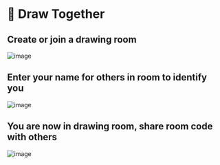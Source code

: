 #  🎨 Draw Together

## Create or join a drawing room

![image](https://github.com/eissafaheem/draw-together-react/assets/68000460/3924ca53-6e5c-4dee-8167-ace085c56d78)

## Enter your name for others in room to identify you

![image](https://github.com/eissafaheem/draw-together-react/assets/68000460/5c7017ee-013c-46fa-b8cc-9d164aa5d69f)

## You are now in drawing room, share room code with others

![image](https://github.com/eissafaheem/draw-together-react/assets/68000460/c7e1dd12-b29a-418b-bce7-1803471cd923)


